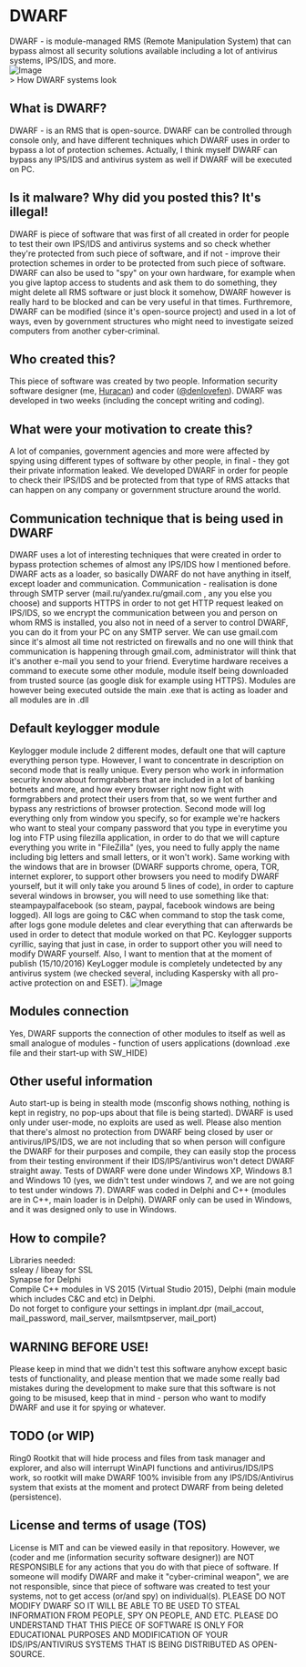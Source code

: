 # DWARF
DWARF - is module-managed RMS (Remote Manipulation System) that can bypass almost all security solutions available including a lot of antivirus systems, IPS/IDS, and more.
</br>
![Image](http://wow.zamimg.com/uploads/screenshots/small/59467.jpg) 
</br> > How DWARF systems look

## What is DWARF? 
 
DWARF - is an RMS that is open-source. DWARF can be controlled through console only, and have different techniques which DWARF uses in order to bypass a lot of protection schemes. Actually, I think myself DWARF can bypass any IPS/IDS and antivirus system as well if DWARF will be executed on PC. 

## Is it malware? Why did you posted this? It's illegal!

DWARF is piece of software that was first of all created in order for people to test their own IPS/IDS and antivirus systems and so check whether they're protected from such piece of software, and if not - improve their protection schemes in order to be protected from such piece of software. DWARF can also be used to "spy" on your own hardware, for example when you give laptop access to students and ask them to do something, they might delete all RMS software or just block it somehow, DWARF however is really hard to be blocked and can be very useful in that times. Furthremore, DWARF can be modified (since it's open-source project) and used in a lot of ways, even by government structures who might need to investigate seized computers from another cyber-criminal. 

## Who created this?

This piece of software was created by two people. Information security software designer (me, [Huracan](https://github.com/hyracan/)) and coder ([@denlovefen](https://github.com/denlovefen/)). DWARF was developed in two weeks (including the concept writing and coding).

## What were your motivation to create this?

A lot of companies, government agencies and more were affected by spying using different types of software by other people, in final - they got their private information leaked. We developed DWARF in order for people to check their IPS/IDS and be protected from that type of RMS attacks that can happen on any company or government structure around the world.

## Communication technique that is being used in DWARF

DWARF uses a lot of interesting techniques that were created in order to bypass protection schemes of almost any IPS/IDS how I mentioned before.
DWARF acts as a loader, so basically DWARF do not have anything in itself, except loader and communication.
Communication - realisation is done through SMTP server (mail.ru/yandex.ru/gmail.com , any you else you choose) and supports HTTPS in order to not get HTTP request leaked on IPS/IDS, so we encrypt the communication between you and person on whom RMS is installed, you also not in need of a server to control DWARF, you can do it from your PC on any SMTP server. We can use gmail.com since it's almost all time not restricted on firewalls and no one will think that communication is happening through gmail.com, administrator will think that it's another e-mail you send to your friend.
Everytime hardware receives a command to execute some other module, module itself being downloaded from trusted source (as google disk for example using HTTPS). Modules are however being executed outside the main .exe that is acting as loader and all modules are in .dll

## Default keylogger module

Keylogger module include 2 different modes, default one that will capture everything person type. However, I want to concentrate in description on second mode that is really unique. Every person who work in information security know about formgrabbers that are included in a lot of banking botnets and more, and how every browser right now fight with formgrabbers and protect their users from that, so we went further and bypass any restrictions of browser protection. Second mode will log everything only from window you specify, so for example we're hackers who want to steal your company password that you type in everytime you log into FTP using filezilla application, in order to do that we will capture everything you write in "FileZilla" (yes, you need to fully apply the name including big letters and small letters, or it won't work). Same working with the windows that are in browser (DWARF supports chrome, opera, TOR, internet explorer, to support other browsers you need to modify DWARF yourself, but it will only take you around 5 lines of code), in order to capture several windows in browser, you will need to use something like that: steampaypalfacebook (so steam, paypal, facebook windows are being logged). All logs are going to C&C when command to stop the task come, after logs gone module deletes and clear everything that can afterwards be used in order to detect that module worked on that PC. Keylogger supports cyrillic, saying that just in case, in order to support other you will need to modify DWARF yourself. Also, I want to mention that at the moment of publish (15/10/2016) KeyLogger module is completely undetected by any antivirus system (we checked several,  including Kaspersky with all pro-active protection on and ESET).
![Image](http://i.imgur.com/R13XFAG.png)

## Modules connection

Yes, DWARF supports the connection of other modules to itself as well as small analogue of modules - function of users applications (download .exe file and their start-up with SW_HIDE)

## Other useful information

Auto start-up is being in stealth mode (msconfig shows nothing, nothing is kept in registry, no pop-ups about that file is being started). DWARF is used only under user-mode, no exploits are used as well. Please also mention that there's almost no protection from DWARF being closed by user or antivirus/IPS/IDS, we are not including that so when person will configure the DWARF for their purposes and compile, they can easily stop the process from their testing environment if their IDS/IPS/antivirus won't detect DWARF straight away. Tests of DWARF were done under Windows XP, Windows 8.1 and Windows 10 (yes, we didn't test under windows 7, and we are not going to test under windows 7).
DWARF was coded in Delphi and C++ (modules are in C++, main loader is in Delphi).
DWARF only can be used in Windows, and it was designed only to use in Windows.

## How to compile?
Libraries needed: </br>
ssleay / libeay for SSL </br>
Synapse for Delphi </br>
Compile C++ modules in VS 2015 (Virtual Studio 2015), Delphi (main module which includes C&C and etc) in Delphi.</br>
Do not forget to configure your settings in implant.dpr (mail_accout, mail_password, mail_server, mailsmtpserver, mail_port)

## WARNING BEFORE USE!
Please keep in mind that we didn't test this software anyhow except basic tests of functionality, and please mention that we made some really bad mistakes during the development to make sure that this software is not going to be misused, keep that in mind - person who want to modify DWARF and use it for spying or whatever.

## TODO (or WIP)
Ring0 Rootkit that will hide process and files from task manager and explorer, and also will interrupt WinAPI functions and antivirus/IDS/IPS work, so rootkit will make DWARF 100% invisible from any IPS/IDS/Antivirus system that exists at the moment and protect DWARF from being deleted (persistence). 

## License and terms of usage (TOS)

License is MIT and can be viewed easily in that repository. However, we (coder and me (information security software designer)) are NOT RESPONSIBLE for any actions that you do with that piece of software. If someone will modify DWARF and make it "cyber-criminal weapon", we are not responsible, since that piece of software was created to test your systems, not to get access (or/and spy) on individual(s). PLEASE DO NOT MODIFY DWARF SO IT WILL BE ABLE TO BE USED TO STEAL INFORMATION FROM PEOPLE, SPY ON PEOPLE, AND ETC. PLEASE DO UNDERSTAND THAT THIS PIECE OF SOFTWARE IS ONLY FOR EDUCATIONAL PURPOSES AND MODIFICATION OF YOUR IDS/IPS/ANTIVIRUS SYSTEMS THAT IS BEING DISTRIBUTED AS OPEN-SOURCE.
